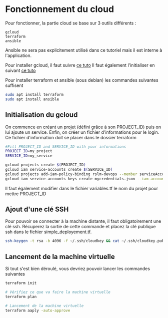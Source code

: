 # Fonctionnement du cloud

Pour fonctionner, la partie cloud se base sur 3 outils différents :
```
gcloud
terraform
ansible
```

Ansible ne sera pas explicitement utilisé dans ce tutoriel mais il est interne à l'application.

Pour installer gcloud, il faut suivre [ce tuto](https://cloud.google.com/sdk/docs/install)
Il faut également l'initialiser en suivant [ce tuto](https://cloud.google.com/sdk/docs/initializing)

Pour installer terraform et ansible (sous debian) les commandes suivantes suffisent

```bash
sudo apt install terraform
sudo apt install ansible
```

## Initialisation du gcloud

On commence en créant un projet (défini grâce à son PROJECT_ID) puis on lui ajoute un service. Enfin, on créer un fichier d'informations pour le login.
Ce fichier d'information doit se placer dans le dossier terraform


```bash
#Fill PROJECT_ID and SERVICE_ID with your informations
PROJECT_ID=my_project
SERVICE_ID=my_service

gcloud projects create $(PROJECT_ID)
gcloud iam service-accounts create $(SERVICE_ID)
gcloud projects add-iam-policy-binding rslm-devops --member serviceAccount:$(SERVICE_ID)@$(PROJECT_ID).iam.gserviceaccount.com --role roles/editor
gcloud iam service-accounts keys create mycredentials.json --iam-account mysvcdevops@PROJECT_ID.iam.gserviceaccount.com
```

Il faut également modifier dans le fichier variables.tf le nom du projet pour mettre PROJECT_ID

## Ajout d'une clé SSH

Pour pouvoir se connecter à la machine distante, il faut obligatoirement une clé ssh.
Récuperez la sortie de cette commande et placez la clé publique ssh dans le fichier simple_deployement.tf.

```bash
ssh-keygen -t rsa -b 4096 -f ~/.ssh/cloudkey && cat ~/.ssh/cloudkey.pub
```

## Lancement de la machine virtuelle

Si tout s'est bien déroulé, vous devriez pouvoir lancer les commandes suivantes

```bash
terraform init

# Vérifiez ce que va faire la machine virtuelle
terraform plan

# Lancement de la machine virtuelle
terraform aaply -auto-approve
```
